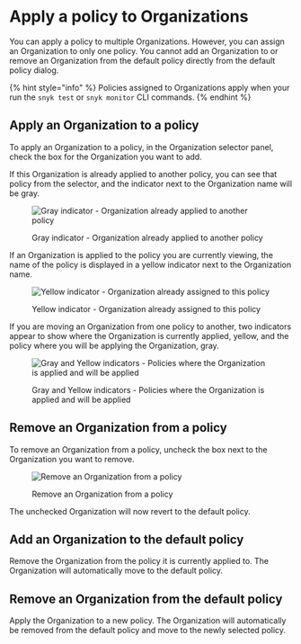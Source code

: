 # Apply a policy to Organizations

You can apply a policy to multiple Organizations. However, you can assign an Organization to only one policy. You cannot add an Organization to or remove an Organization from the default policy directly from the default policy dialog.

{% hint style="info" %}
Policies assigned to Organizations apply when your run the `snyk test` or `snyk monitor` CLI commands.
{% endhint %}

## Apply an Organization to a policy

To apply an Organization to a policy, in the Organization selector panel, check the box for the Organization you want to add.

If this Organization is already applied to another policy, you can see that policy from the selector, and the indicator next to the Organization name will be gray.

<div align="left">

<figure><img src="../../.gitbook/assets/mceclip3-2-.png" alt="Gray indicator - Organization already applied to another policy"><figcaption><p>Gray indicator - Organization already applied to another policy</p></figcaption></figure>

</div>

If an Organization is applied to the policy you are currently viewing, the name of the policy is displayed in a yellow indicator next to the Organization name.

<div align="left">

<figure><img src="../../.gitbook/assets/mceclip2-6-.png" alt="Yellow indicator - Organization already assigned to this policy"><figcaption><p>Yellow indicator - Organization already assigned to this policy</p></figcaption></figure>

</div>

If you are moving an Organization from one policy to another, two indicators appear to show where the Organization is currently applied, yellow, and the policy where you will be applying the Organization, gray.

<div align="left">

<figure><img src="../../.gitbook/assets/mceclip1-16-.png" alt="Gray and Yellow indicators - Policies where the Organization is applied and will be applied"><figcaption><p>Gray and Yellow indicators - Policies where the Organization is applied and will be applied</p></figcaption></figure>

</div>

## Remove an Organization from a policy

To remove an Organization from a policy, uncheck the box next to the Organization you want to remove.

<div align="left">

<figure><img src="../../.gitbook/assets/untitled-2-.png" alt="Remove an Organization from a policy"><figcaption><p>Remove an Organization from a policy</p></figcaption></figure>

</div>

The unchecked Organization will now revert to the default policy.

## Add an Organization to the default policy

Remove the Organization from the policy it is currently applied to. The Organization will automatically move to the default policy.

## Remove an Organization from the default policy

Apply the Organization to a new policy. The Organization will automatically be removed from the default policy and move to the newly selected policy.
